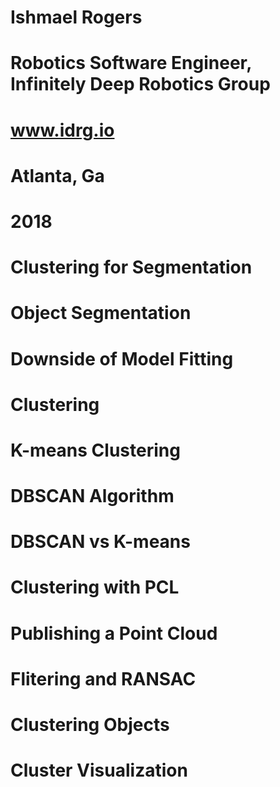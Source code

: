 # Ishmael Rogers
# Robotics Software Engineer, Infinitely Deep Robotics Group
# www.idrg.io
# Atlanta, Ga 
# 2018 

# Clustering for Segmentation 

# Object Segmentation 

# Downside of Model Fitting

# Clustering 

# K-means Clustering 

# DBSCAN Algorithm

# DBSCAN vs K-means

# Clustering with PCL 

# Publishing a Point Cloud 

# Flitering and RANSAC

# Clustering Objects

# Cluster Visualization



